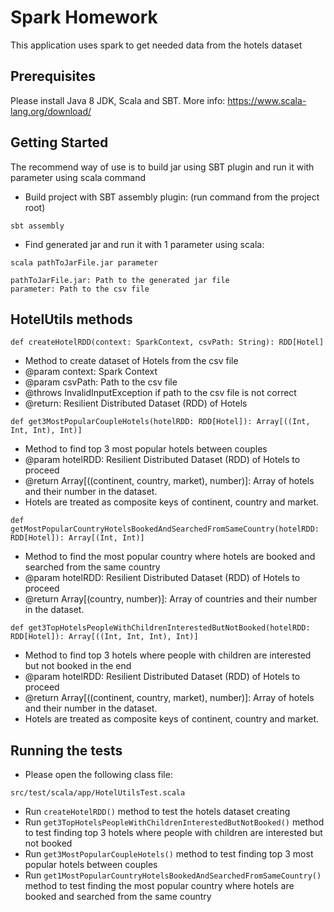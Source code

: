 # Spark Homework

This application uses spark to get needed data from the hotels dataset

## Prerequisites

Please install Java 8 JDK, Scala and SBT. More info: https://www.scala-lang.org/download/

## Getting Started

The recommend way of use is to build jar using SBT plugin and run it with parameter using scala command

* Build project with SBT assembly plugin: (run command from the project root)
```
sbt assembly
```
* Find generated jar and run it with 1 parameter using scala:
```
scala pathToJarFile.jar parameter

pathToJarFile.jar: Path to the generated jar file
parameter: Path to the csv file
```

## HotelUtils methods

```
def createHotelRDD(context: SparkContext, csvPath: String): RDD[Hotel]
```
* Method to create dataset of Hotels from the csv file
* @param context: Spark Context
* @param csvPath: Path to the csv file
* @throws InvalidInputException if path to the csv file is not correct
* @return: Resilient Distributed Dataset (RDD) of Hotels

```
def get3MostPopularCoupleHotels(hotelRDD: RDD[Hotel]): Array[((Int, Int, Int), Int)]
```
* Method to find top 3 most popular hotels between couples
* @param hotelRDD: Resilient Distributed Dataset (RDD) of Hotels to proceed
* @return Array[((continent, country, market), number)]: Array of hotels and their number in the dataset.
* Hotels are treated as composite keys of continent, country and market.

```
def getMostPopularCountryHotelsBookedAndSearchedFromSameCountry(hotelRDD: RDD[Hotel]): Array[(Int, Int)]
```
* Method to find the most popular country where hotels are booked and searched from the same country
* @param hotelRDD: Resilient Distributed Dataset (RDD) of Hotels to proceed
* @return Array[(country, number)]: Array of countries and their number in the dataset.

```
def get3TopHotelsPeopleWithChildrenInterestedButNotBooked(hotelRDD: RDD[Hotel]): Array[((Int, Int, Int), Int)]
```
* Method to find top 3 hotels where people with children are interested but not booked in the end
* @param hotelRDD: Resilient Distributed Dataset (RDD) of Hotels to proceed
* @return Array[((continent, country, market), number)]: Array of hotels and their number in the dataset.
* Hotels are treated as composite keys of continent, country and market.
    
## Running the tests

* Please open the following class file:
```
src/test/scala/app/HotelUtilsTest.scala
```
* Run `createHotelRDD()` method to test the hotels dataset creating
* Run `get3TopHotelsPeopleWithChildrenInterestedButNotBooked()` method to test finding top 3 hotels where people with children are interested but not booked
* Run `get3MostPopularCoupleHotels()` method to test finding top 3 most popular hotels between couples
* Run `get1MostPopularCountryHotelsBookedAndSearchedFromSameCountry()` method to test finding the most popular country where hotels are booked and searched from the same country